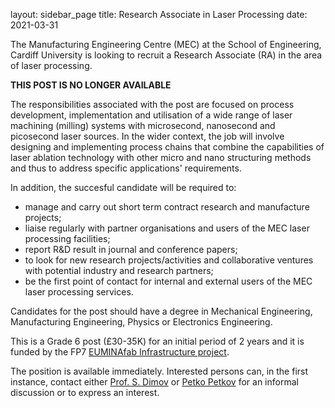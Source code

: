 layout: sidebar_page
title: Research Associate in Laser Processing
date: 2021-03-31

The Manufacturing Engineering Centre (MEC) at the School of Engineering, Cardiff University is looking to recruit a Research Associate (RA) in the area of laser processing.
<!--break-->
**THIS POST IS NO LONGER AVAILABLE**

The responsibilities associated with the post are  focused on process development, implementation and utilisation of a wide range of laser machining (milling) systems with microsecond, nanosecond and picosecond laser sources. In the wider context, the job will involve designing and implementing process chains that combine the capabilities of laser ablation technology with other micro and nano structuring methods and thus to address specific applications' requirements.  
  
In addition, the succesful candidate will be required to:   
  

* manage and carry out short term contract research and manufacture projects;  
* liaise regularly with partner organisations and users of the MEC laser processing facilities;  
* report R&D result in journal and conference papers;  
* to look for new research projects/activities and collaborative ventures with potential industry and research partners;  
* be the first point of contact for internal and external users of the MEC laser processing services.  

Candidates for the post should have a degree in Mechanical Engineering, Manufacturing Engineering, Physics or Electronics Engineering.  
 
This is a Grade 6 post (£30-35K) for an initial period of 2 years and it is funded by the FP7 [EUMINAfab Infrastructure project](http://euminafab.cf.ac.uk/).  

The position is available immediately. Interested persons can, in the first instance, contact either [Prof. S. Dimov](mailto:dimov@cf.ac.uk) or [Petko Petkov](mailto:petkovpv@cf.ac.uk) for an informal discussion or to express an interest.